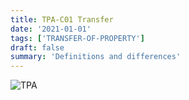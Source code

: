 ```yaml
---
title: TPA-C01 Transfer
date: '2021-01-01'
tags: ['TRANSFER-OF-PROPERTY']
draft: false
summary: 'Definitions and differences'
---
```


![TPA](/static/subjects/tpa/tpa-semester-I-syllabus.webp)
